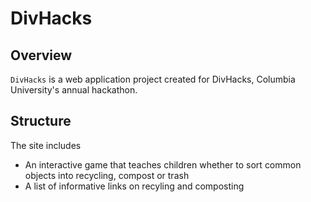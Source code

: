 # DivHacks
## Overview
`DivHacks` is a web application project created for DivHacks, Columbia University's annual hackathon.

## Structure
The site includes
* An interactive game that teaches children whether to sort common objects into recycling, compost or trash
* A list of informative links on recyling and composting
